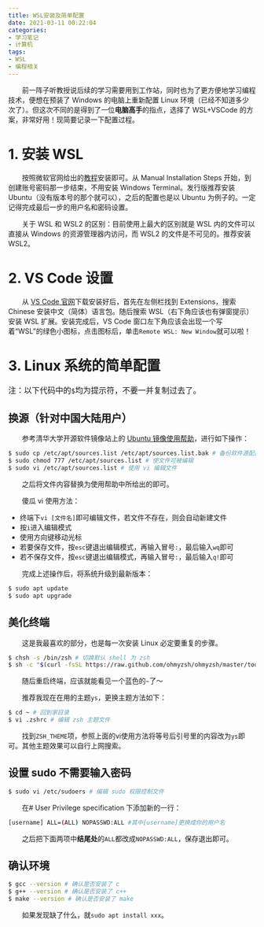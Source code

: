 ```yaml
---
title: WSL安装及简单配置
date: 2021-03-11 00:22:04
categories: 
- 学习笔记
- 计算机
tags:  
- WSL
- 编程相关
---
```


　　前一阵子听教授说后续的学习需要用到工作站，同时也为了更方便地学习编程技术，便想在预装了 Windows 的电脑上重新配置 Linux 环境（已经不知道多少次了）。但这次不同的是得到了一位**电脑高手**的指点，选择了 WSL+VSCode 的方案，非常好用！现简要记录一下配置过程。

<!--more-->

# 1. 安装 WSL

　　按照微软官网给出的[教程](https://docs.microsoft.com/en-us/windows/wsl/install-win10#manual-installation-steps)安装即可。从 Manual Installation Steps 开始，到创建账号密码那一步结束，不用安装 Windows Terminal。发行版推荐安装 Ubuntu（没有版本号的那个就可以），之后的配置也是以 Ubuntu 为例子的。一定记得完成最后一步的用户名和密码设置。

　　关于 WSL 和 WSL2 的区别：目前使用上最大的区别就是 WSL 内的文件可以直接从 Windows 的资源管理器内访问，而 WSL2 的文件是不可见的。推荐安装 WSL2。

# 2. VS Code 设置

　　从 [VS Code 官网](https://code.visualstudio.com)下载安装好后，首先在左侧栏找到 Extensions，搜索 Chinese 安装中文（简体）语言包。随后搜索 WSL（右下角应该也有弹窗提示）安装 WSL 扩展。安装完成后，VS Code 窗口左下角应该会出现一个写着“WSL”的绿色小图标，点击图标后，单击`Remote WSL: New Window`就可以啦！

# 3. Linux 系统的简单配置

<font size = 3>注：以下代码中的`$`均为提示符，不要一并复制过去了。</font>

## 换源（针对中国大陆用户）

　　参考清华大学开源软件镜像站上的 [Ubuntu 镜像使用帮助](https://mirrors.tuna.tsinghua.edu.cn/help/ubuntu/)，进行如下操作：

```bash
$ sudo cp /etc/apt/sources.list /etc/apt/sources.list.bak # 备份软件源配置文件
$ sudo chmod 777 /etc/apt/sources.list # 使文件可被编辑
$ sudo vi /etc/apt/sources.list # 使用 vi 编辑文件
```

　　之后将文件内容替换为使用帮助中所给出的即可。

　　傻瓜 vi 使用方法：

- 终端下`vi [文件名]`即可编辑文件，若文件不存在，则会自动新建文件
- 按`i`进入编辑模式
- 使用方向键移动光标
- 若要保存文件，按`esc`键退出编辑模式，再输入冒号`:`，最后输入`wq`即可
- 若不保存文件，按`esc`键退出编辑模式，再输入冒号`:`，最后输入`q!`即可

　　完成上述操作后，将系统升级到最新版本：

```bash
$ sudo apt update
$ sudo apt upgrade
```

## 美化终端

　　这是我最喜欢的部分，也是每一次安装 Linux 必定要重复的步骤。

```bash
$ chsh -s /bin/zsh # 切换默认 shell 为 zsh
$ sh -c "$(curl -fsSL https://raw.github.com/ohmyzsh/ohmyzsh/master/tools/install.sh)" # 下载安装 oh-my-zsh，这是官网给出的方式。
```

　　随后重启终端，应该就能看见一个蓝色的`~`了～

　　推荐我现在在用的主题`ys`，更换主题方法如下：

```bash
$ cd ~ # 回到家目录
$ vi .zshrc # 编辑 zsh 主题文件
```

　　找到`ZSH_THEME`项，参照上面的vi使用方法将等号后引号里的内容改为`ys`即可。其他主题效果可以自行上网搜索。

## 设置 sudo 不需要输入密码

```bash
$ sudo vi /etc/sudoers # 编辑 sudo 权限控制文件
```

　　在# User Privilege specification 下添加新的一行：

```bash
[username] ALL=(ALL) NOPASSWD:ALL #其中[username]更换成你的用户名
```

　　之后把下面两项中**结尾处**的`ALL`都改成`NOPASSWD:ALL`，保存退出即可。

## 确认环境

```bash
$ gcc --version # 确认是否安装了 c
$ g++ --version # 确认是否安装了 c++
$ make --version # 确认是否安装了 make
```

　　如果发现缺了什么，就`sudo apt install xxx`。

